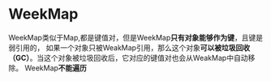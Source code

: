 # WeekMap
WeekMap类似于Map,都是键值对，但是WeekMap**只有对象能够作为键**，且键是弱引用的，
如果一个对象只被WeakMap引用，那么这个对象**可以被垃圾回收（GC）**。当这个对象被垃圾回收后，它对应的键值对也会从WeakMap中自动移除。
WeekMap**不能遍历**